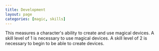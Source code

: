 ```yaml
---
title: Development
layout: page
categories: [magic, skills]
---
```

This measures a character's ability to create and use magical devices. A skill level of 1 is necessary to use magical devices. A skill level of 2 is necessary to begin to be able to create devices.
